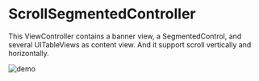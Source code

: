 # ScrollSegmentedController

This ViewController contains a banner view, a SegmentedControl, and several UITableViews as content view. And it support scroll vertically and horizontally.

![demo](https://user-images.githubusercontent.com/34638425/42444365-7ae9f70c-83a2-11e8-9b35-9bedb6333389.gif)


